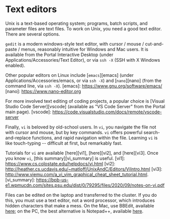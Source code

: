 # Text editors

Unix is a text-based operating system;
programs, batch scripts, and parameter files are text files.
To work on Unix, you need a good text editor.  There are several options.  

`gedit` is a modern windows-style text editor,
with cursor / mouse / cut-and-paste / menus,
reasonably intuitive for Windows and Mac users.
It is available from the Portal Interactive Desktop
(under Applications/Accessories/Text Editor),
or via `ssh -X` (SSH with X Windows enabled).

Other popular editors on Linux include [`emacs`][emacs]
(under Applications/Accessories/emacs, or via `ssh -X`)
and [`nano`][nano] (from the command line, via `ssh -X`).
[emacs]: https://www.gnu.org/software/emacs/
[nano]: https://www.nano-editor.org

For more involved text editing of coding projects,
a popular choice is [Visual Studio Code Server][vscode]
(available as "VS Code Server" from the Portal main page).
[vscode]: https://code.visualstudio.com/docs/remote/vscode-server

Finally, `vi` is beloved by old-school users.
In `vi`, you navigate the file not with cursor and mouse, but by key commands.
`vi` offers powerful search-and-replace functions,
and rapid navigation within the file.
Learning `vi` is like touch-typing -- 
difficult at first, but remarkably fast.  

Tutorials for `vi` are available [here][vi1], [here][vi2], and [here][vi3].
Once you know `vi`, [this summary][vi_summary] is useful.
[vi1]: https://www.cs.colostate.edu/helpdocs/vi.html 
[vi2]: http://heather.cs.ucdavis.edu/~matloff/UnixAndC/Editors/ViIntro.html
[vi3]: http://www.viemu.com/a_vi_vim_graphical_cheat_sheet_tutorial.html.  
[vi_summary]: https://bpb-us-e1.wpmucdn.com/sites.psu.edu/dist/0/79295/files/2020/09/notes-on-vi.pdf

Files can be edited on the laptop and transferred to the cluster.
If you do this, you must use a text editor, not a word processor,
which introduces hidden characters that make a mess.
On the Mac, use BBEdit, available [here](https://www.barebones.com/products/bbedit/);
on the PC, the best alternative is Notepad++, available [here](https://notepad-plus-plus.org).
